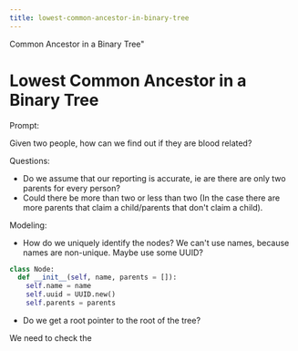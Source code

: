 ```yaml
---
title: lowest-common-ancestor-in-binary-tree
---
```


Common Ancestor in a Binary Tree\"

# Lowest Common Ancestor in a Binary Tree

Prompt:

Given two people, how can we find out if they are blood related?

Questions:

- Do we assume that our reporting is accurate, ie are there are only
  two parents for every person?
- Could there be more than two or less than two (In the case there are
  more parents that claim a child/parents that don\'t claim a child).

Modeling:

- How do we uniquely identify the nodes? We can\'t use names, because
  names are non-unique. Maybe use some UUID?

```py
class Node:
  def __init__(self, name, parents = []):
    self.name = name
    self.uuid = UUID.new()
    self.parents = parents
```

- Do we get a root pointer to the root of the tree?

We need to check the
